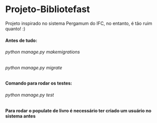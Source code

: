 # Projeto-Bibliotefast
Projeto inspirado no sistema Pergamum do IFC, no entanto, é tão ruim quanto! :)

#### Antes de tudo:
###### python manage.py makemigrations
###### python manage.py migrate

#### Comando para rodar os testes:
###### python manage.py test

#### Para rodar o populate de livro é necessário ter criado um usuário no sistema antes
